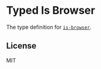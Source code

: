 # Typed Is Browser

The type definition for [`is-browser`](https://github.com/ForbesLindesay/is-browser).

## License

MIT
